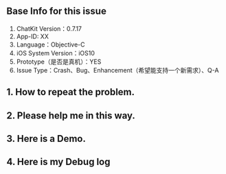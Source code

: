 ## Base Info for this issue 

<!--- 基本信息 -->

<!--- 每个类的第五行都标记有版本号，请贴出。 -->

 1. ChatKit Version：0.7.17
 2. App-ID: XX
 3. Language：Objective-C
 4. iOS System Version：iOS10
 5. Prototype（是否是真机）：YES
 6. Issue Type：Crash、Bug、Enhancement（希望能支持一个新需求）、Q-A

## 1. How to repeat the problem.
<!--- 请详细描述下复现步骤。 -->

## 2. Please help me in this way.
<!--- 请详细描述下我需要怎么做才能符合你的需求。 -->

## 3. Here is a Demo. 

<!--- 尽量提供一个可以复现的Demo，我的邮箱：luohanchenyilong@163.com。 -->

## 4. Here is my Debug log

<!--- 请尽量提供详细的日志打印信息，控制台默认会有网络请求的打印信息，请将相关的日志贴出

同时为方便定位 IM 相关的问题，有一个方法可以打印更多的日志：

直接修改SDK的源码：

你在 `AVIMWebSocket.m` 中将下面的代码：

//#define AVIM_ENABLE_LOG

替换为

#define AVIM_ENABLE_LOG 1

这样就会打印出更多IM相关的日志。

-->



